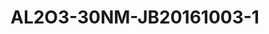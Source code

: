 <a name="material" />

# AL2O3-30NM-JB20161003-1
<script type="application/ld+json">
  {
    "@context": "https://schema.org/",
    "@type": "ChemicalSubstance",
    "http://purl.org/dc/terms/conformsTo":
      {
        "@type": "CreativeWork",
        "@id": "https://bioschemas.org/profiles/ChemicalSubstance/0.4-RELEASE/"
      },
    "@id": "https://egonw.github.io/nanowiki/nanowiki494.html#material",
    "name": "AL2O3-30NM-JB20161003-1",
    "sameAs": "http://127.0.0.1/mediawiki/index.php/Special:URIResolver/AL2O3-2D30NM-2DJB20161003-2D1"
  }
</script>


